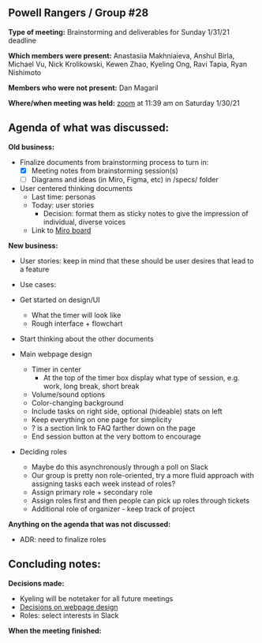 ## Powell Rangers / Group #28

**Type of meeting:** Brainstorming and deliverables for Sunday 1/31/21 deadline

**Which members were present:** Anastasiia Makhniaieva, Anshul Birla,  Michael Vu, Nick Krolikowski, Kewen Zhao, Kyeling Ong, Ravi Tapia, Ryan Nishimoto

**Members who were not present:** Dan Magaril

**Where/when meeting was held:** [zoom](https://ucsd.zoom.us/j/93696118730) at 11:39 am on Saturday 1/30/21


## Agenda of what was discussed:

**Old business:** 
+ Finalize documents from brainstorming process to turn in:
  + [X] Meeting notes from brainstorming session(s)
  + [ ] Diagrams and ideas (in Miro, Figma, etc) in /specs/ folder
+ User centered thinking documents
  + Last time: personas
  + Today: user stories
    + Decision: format them as sticky notes to give the impression of individual, diverse voices
  + Link to [Miro board](https://miro.com/app/board/o9J_lWxPKec=/)

**New business:** 
+ User stories: keep in mind that these should be user desires that lead to a feature
+ Use cases:
+ Get started on design/UI
  + What the timer will look like
  + Rough interface + flowchart
+ Start thinking about the other documents

+ Main webpage design
  + Timer in center
    + At the top of the timer box display what type of session, e.g. work, long break, short break
  + Volume/sound options
  + Color-changing background
  + Include tasks on right side, optional (hideable) stats on left
  + Keep everything on one page for simplicity
  + ? is a section link to FAQ farther down on the page
  + End session button at the very bottom to encourage 
  
+ Deciding roles
  + Maybe do this asynchronously through a poll on Slack
  + Our group is pretty non role-oriented, try a more fluid approach with assigning tasks each week instead of roles?
  + Assign primary role + secondary role
  + Assign roles first and then people can pick up roles through tickets
  + Additional role of organizer - keep track of project

**Anything on the agenda that was not discussed:** 
+ ADR: need to finalize roles


## Concluding notes:

**Decisions made:** 
+ Kyeling will be notetaker for all future meetings
+ [Decisions on webpage design](#main-webpage-design)
+ Roles: select interests in Slack

**When the meeting finished:** 

